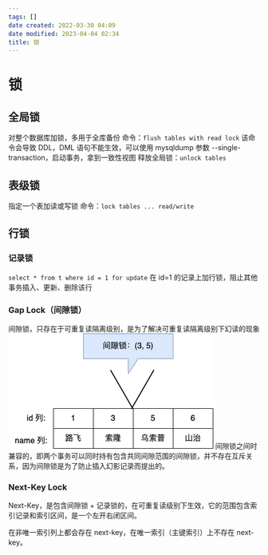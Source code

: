 ```yaml
---
tags: []
date created: 2022-03-30 04:09
date modified: 2023-04-04 02:34
title: 锁
---
```


# 锁

## 全局锁

对整个数据库加锁，多用于全库备份
命令：`flush tables with read lock`
该命令会导致 DDL，DML 语句不能生效，可以使用 mysqldump 参数 --single-transaction，启动事务，拿到一致性视图
释放全局锁：`unlock tables`

## 表级锁

指定一个表加读或写锁
命令：`lock tables ... read/write`

## 行锁

### 记录锁

`select * from t where id = 1 for update`
在 id=1 的记录上加行锁，阻止其他事务插入、更新、删除该行

### Gap Lock（间隙锁）

间隙锁，只存在于可重复读隔离级别，是为了解决可重复读隔离级别下幻读的现象
![](attachments/Pasted%20image%2020230404020853.png)
间隙锁之间时兼容的，即两个事务可以同时持有包含共同间隙范围的间隙锁，并不存在互斥关系，因为间隙锁是为了防止插入幻影记录而提出的。

### Next-Key Lock

Next-Key，是包含间隙锁 + 记录锁的，在可重复读级别下生效，它的范围包含索引记录和索引区间，是一个左开右闭区间。

在非唯一索引列上都会存在 next-key，在唯一索引（主键索引）上不存在 next-key。
